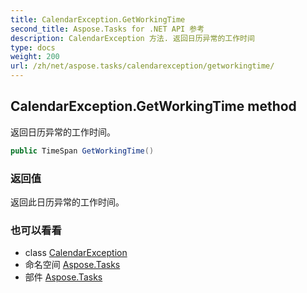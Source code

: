 ```yaml
---
title: CalendarException.GetWorkingTime
second_title: Aspose.Tasks for .NET API 参考
description: CalendarException 方法. 返回日历异常的工作时间
type: docs
weight: 200
url: /zh/net/aspose.tasks/calendarexception/getworkingtime/
---
```

## CalendarException.GetWorkingTime method

返回日历异常的工作时间。

```csharp
public TimeSpan GetWorkingTime()
```

### 返回值

返回此日历异常的工作时间。

### 也可以看看

* class [CalendarException](../)
* 命名空间 [Aspose.Tasks](../../calendarexception/)
* 部件 [Aspose.Tasks](../../../)


